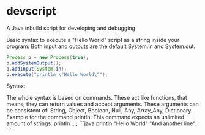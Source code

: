 # devscript
A Java inbuild script for developing and debugging

Basic syntax to execute a "Hello World" script as a string inside your program:
Both input and outputs are the default System.in and System.out.

```java
Process p = new Process(true);
p.addSystemOutput();
p.addInput(System.in);
p.execute("println \"Hello World\"");
```

Syntax:

The whole syntax is based on commands. These act like functions, that means, they can return values and accept arguments.
These arguments can be consistent of: String, Object, Boolean, Null, Any, Array_Any, Dictionary.
Example for the command println:
  This command expects an unlimited amount of strings: println <string> ...;
  ´´´java
  println "Hello World" "And another line";
  ´´´
